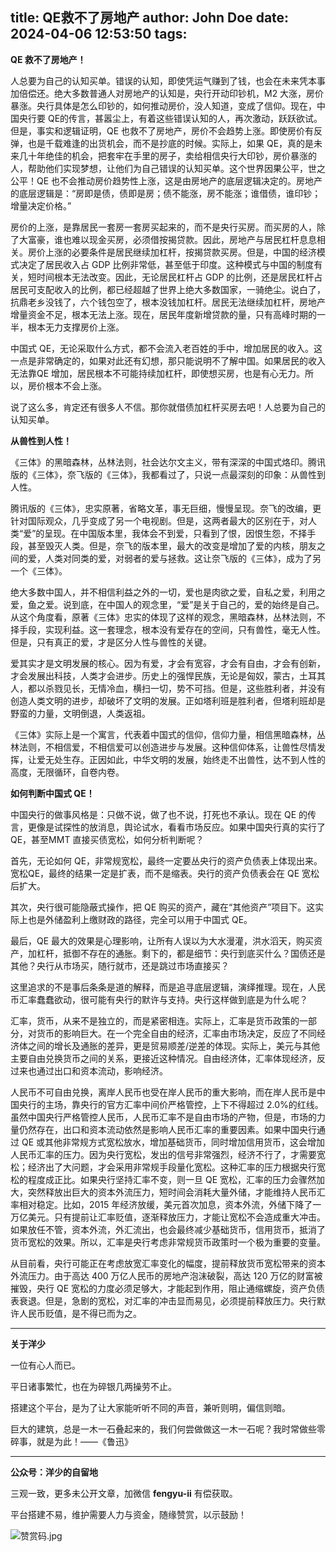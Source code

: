 title: QE救不了房地产
author: John Doe
date: 2024-04-06 12:53:50
tags:
---
**QE 救不了房地产！**<!--more-->

人总要为自己的认知买单。错误的认知，即使凭运气赚到了钱，也会在未来凭本事加倍偿还。绝大多数普通人对房地产的认知是，央行开动印钞机，M2 大涨，房价暴涨。央行具体是怎么印钞的，如何推动房价，没人知道，变成了信仰。现在，中国央行要 QE的传言，甚嚣尘上，有着这些错误认知的人，再次激动，跃跃欲试。但是，事实和逻辑证明，QE 也救不了房地产，房价不会趋势上涨。即使房价有反弹，也是千载难逢的出货机会，而不是抄底的时候。实际上，如果 QE，真的是未来几十年绝佳的机会，把套牢在手里的房子，卖给相信央行大印钞，房价暴涨的人，帮助他们实现梦想，让他们为自己错误的认知买单。这个世界因果公平，世之公平！QE 也不会推动房价趋势性上涨，这是由房地产的底层逻辑决定的。房地产的底层逻辑是：“房即是债，债即是房；债不能涨，房不能涨；谁借债，谁印钞；增量决定价格。”

房价的上涨，是靠居民一套房一套房买起来的，而不是央行买房。而买房的人，除了大富豪，谁也难以现金买房，必须借按揭贷款。因此，房地产与居民杠杆息息相关。房价上涨的必要条件是居民继续加杠杆，按揭贷款买房。但是，中国的经济模式决定了居民收入占 GDP 比例非常低，甚至低于印度。这种模式与中国的制度有关，短时间根本无法改变。因此，无论居民杠杆占 GDP 的比例，还是居民杠杆占居民可支配收入的比例，都已经超越了世界上绝大多数国家，一骑绝尘。说白了，抗鼎老乡没钱了，六个钱包空了，根本没钱加杠杆。居民无法继续加杠杆，房地产增量资金不足，根本无法上涨。现在，居民年度新增贷款的量，只有高峰时期的一半，根本无力支撑房价上涨。

中国式 QE，无论采取什么方式，都不会流入老百姓的手中，增加居民的收入。这一点是非常确定的，如果对此还有幻想，那只能说明不了解中国。如果居民的收入无法靠QE 增加，居民根本不可能持续加杠杆，即使想买房，也是有心无力。所以，房价根本不会上涨。

说了这么多，肯定还有很多人不信。那你就借债加杠杆买房去吧！人总要为自己的认知买单。

**从兽性到人性！**

《三体》的黑暗森林，丛林法则，社会达尔文主义，带有深深的中国式烙印。腾讯版的《三体》，奈飞版的《三体》，我都看过了，只说一点最深刻的印象：从兽性到人性。

腾讯版的《三体》，忠实原著，省略文革，事无巨细，慢慢呈现。奈飞的改编，更针对国际观众，几乎变成了另一个电视剧。但是，这两者最大的区别在于，对人类“爱”的呈现。在中国版本里，我体会不到爱，只看到了恨，因恨生怨，不择手段，甚至毁灭人类。但是，奈飞的版本里，最大的改变是增加了爱的内核，朋友之间的爱，人类对同类的爱，对弱者的爱与拯救。这让奈飞版的《三体》，成为了另一个《三体》。

绝大多数中国人，并不相信利益之外的一切，爱也是肉欲之爱，自私之爱，利用之爱，鱼之爱。说到底，在中国人的观念里，“爱”是关于自己的，爱的始终是自己。从这个角度看，原著《三体》忠实的体现了这样的观念，黑暗森林，丛林法则，不择手段，实现利益。这一套理念，根本没有爱存在的空间，只有兽性，毫无人性。但是，只有真正的爱，才是区分人性与兽性的关键。

爱其实才是文明发展的核心。因为有爱，才会有宽容，才会有自由，才会有创新，才会发展出科技，人类才会进步。历史上的强悍民族，无论是匈奴，蒙古，土耳其人，都以杀戮见长，无情冷血，横扫一切，势不可挡。但是，这些胜利者，并没有创造人类文明的进步，却破坏了文明的发展。正如塔利班是胜利者，但塔利班却是野蛮的力量，文明倒退，人类返祖。

《三体》实际上是一个寓言，代表着中国式的信仰，信仰力量，相信黑暗森林，丛林法则，不相信爱，不相信爱可以创造进步与发展。这种信仰体系，让兽性尽情发挥，让爱无处生存。正因如此，中华文明的发展，始终走不出兽性，达不到人性的高度，无限循环，自卷内卷。

**如何判断中国式 QE！**

中国央行的做事风格是：只做不说，做了也不说，打死也不承认。现在 QE 的传言，更像是试探性的放消息，舆论试水，看看市场反应。如果中国央行真的实行了 QE，甚至MMT 直接买债宽松，如何分析判断呢？

首先，无论如何 QE，非常规宽松，最终一定要丛央行的资产负债表上体现出来。宽松QE，最终的结果一定是扩表，而不是缩表。央行的资产负债表会在 QE 宽松后扩大。

其次，央行很可能隐蔽式操作，把 QE 购买的资产，藏在“其他资产”项目下。这实际上也是外储盈利上缴财政的路径，完全可以用于中国式 QE。

最后，QE 最大的效果是心理影响，让所有人误以为大水漫灌，洪水滔天，购买资产，加杠杆，抵御不存在的通胀。剩下的，都是细节：央行到底买什么？国债还是其他？央行从市场买，随行就市，还是跳过市场直接买？

这里追求的不是事后条条是道的解释，而是追寻底层逻辑，演绎推理。现在，人民币汇率蠢蠢欲动，很可能有央行的默许与支持。央行这样做到底是为什么呢？

汇率，货币，从来不是独立的，而是紧密相连。实际上，汇率是货币政策的一部分，对货币的影响巨大。在一个完全自由的经济，汇率由市场决定，反应了不同经济体之间的增长及通胀的差异，更是贸易顺差/逆差的体现。实际上，美元与其他主要自由兑换货币之间的关系，更接近这种情况。自由经济体，汇率体现经济，反过来也通过出口和资本流动，影响经济。

人民币不可自由兑换，离岸人民币也受在岸人民币的重大影响，而在岸人民币是中国央行的主场，靠央行的官方汇率中间价严格管控，上下不得超过 2.0%的红线。虽然中国央行严格管控人民币，人民币汇率不是自由市场的产物，但是，市场的力量仍然存在，出口和资本流动依然是影响人民币汇率的重要因素。如果中国央行通过 QE 或其他非常规方式宽松放水，增加基础货币，同时增加信用货币，这会增加人民币汇率的压力。因为央行宽松，发出的信号非常强烈，经济不行了，才需要宽松；经济出了大问题，才会采用非常规手段量化宽松。这种汇率的压力根据央行宽松的程度成正比。如果央行坚持汇率不变，则一旦 QE 宽松，汇率的压力会骤然加大，突然释放出巨大的资本外流压力，短时间会消耗大量外储，才能维持人民币汇率相对稳定。比如，2015 年经济放缓，美元首次加息，资本外流，外储下降了一万亿美元。只有提前让汇率贬值，逐渐释放压力，才能让宽松不会造成重大冲击。如果放任不管，资本外流，外汇流出，也会最终减少基础货币，信用货币，抵消了货币宽松的效果。所以，汇率是央行考虑非常规货币政策时一个极为重要的变量。

从目前看，央行可能正在考虑放宽汇率变化的幅度，提前释放货币宽松带来的资本外流压力。由于高达 400 万亿人民币的房地产泡沫破裂，高达 120 万亿的财富被摧毁，央行 QE 宽松的力度必须足够大，才能起到作用，阻止通缩螺旋，资产负债表衰退。但是，急剧的宽松，对汇率的冲击显而易见，必须提前释放压力。央行默许人民币贬值，是不得已而为之。
- - -
**关于洋少**

一位有心人而已。

平日诸事繁忙，也在为碎银几两操劳不止。

搭建这个平台，是为了让大家能听听不同的声音，兼听则明，偏信则暗。

巨大的建筑，总是一木一石叠起来的，我们何尝做做这一木一石呢？我时常做些零碎事，就是为此！——《鲁迅》

---

**公众号：洋少的自留地** 

三观一致，更多未公开文章，加微信 **fengyu-ii** 有偿获取。

平台搭建不易，维护需要人力与资金，随缘赞赏，以示鼓励！

![赞赏码.jpg](/images/shang.jpg)